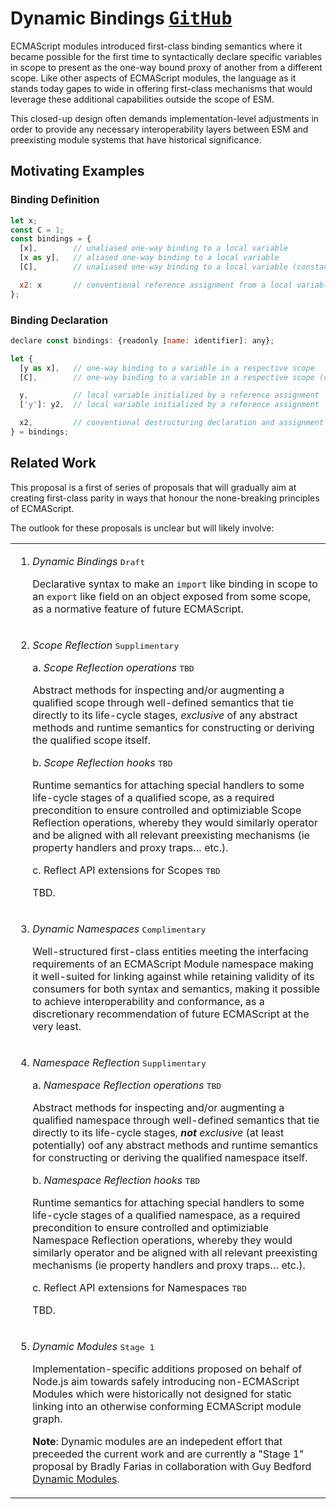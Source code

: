 ﻿# Dynamic Bindings <span float-right>[<kbd>GitHub</kbd>](https://github.com/SMotaal/experimental/blob/master/modules/documents/Dynamic%20Bindings.md)</span>

ECMAScript modules introduced first-class binding semantics where it became possible for the first time to syntactically declare specific variables in scope to present as the one-way bound proxy of another from a different scope. Like other aspects of ECMAScript modules, the language as it stands today gapes to wide in offering first-class mechanisms that would leverage these additional capabilities outside the scope of ESM.

This closed-up design often demands implementation-level adjustments in order to provide any necessary interoperability layers between ESM and preexisting module systems that have historical significance.

## Motivating Examples

### Binding Definition

```js
let x;
const C = 1;
const bindings = {
  [x],        // unaliased one-way binding to a local variable
  [x as y],   // aliased one-way binding to a local variable
  [C],        // unaliased one-way binding to a local variable (constant)

  x2: x       // conventional reference assignment from a local variable
};
```

### Binding Declaration

```js
declare const bindings: {readonly [name: identifier]: any};

let {
  [y as x],   // one-way binding to a variable in a respective scope
  [C],        // one-way binding to a variable in a respective scope (constant)

  y,          // local variable initialized by a reference assignment
  ['y']: y2,  // local variable initialized by a reference assignment

  x2,         // conventional destructuring declaration and assignment
} = bindings;
```

## Related Work

This proposal is a first of series of proposals that will gradually aim at creating first-class parity in ways that honour the none-breaking principles of ECMAScript.

The outlook for these proposals is unclear but will likely involve:

<table><tr><td>

1. _Dynamic Bindings_ <kbd>Draft</kbd>

   Declarative syntax to make an `import` like binding in scope to an `export` like field on an object exposed from some scope, as a normative feature of future ECMAScript.

</td></tr><tr><td>

2. _Scope Reflection_ <kbd>Supplimentary</kbd>

   a. _Scope Reflection operations_ <kbd>TBD</kbd>

   Abstract methods for inspecting and/or augmenting a qualified scope through well-defined semantics that tie directly to its life-cycle stages, _exclusive_ of any abstract methods and runtime semantics for constructing or deriving the qualified scope itself.

   b. _Scope Reflection hooks_ <kbd>TBD</kbd>

   Runtime semantics for attaching special handlers to some life-cycle stages of a qualified scope, as a required precondition to ensure controlled and optimiziable Scope Reflection operations, whereby they would similarly operator and be aligned with all relevant preexisting mechanisms (ie property handlers and proxy traps… etc.).

   c. Reflect API extensions for Scopes <kbd>TBD</kbd>

   TBD.

</td></tr><tr><td>

3. _Dynamic Namespaces_ <kbd>Complimentary</kbd>

   Well-structured first-class entities meeting the interfacing requirements of an ECMAScript Module namespace making it well-suited for linking against while retaining validity of its consumers for both syntax and semantics, making it possible to achieve interoperability and conformance, as a discretionary recommendation of future ECMAScript at the very least.

</td></tr><tr><td>

4. _Namespace Reflection_ <kbd>Supplimentary</kbd>

   a. _Namespace Reflection operations_ <kbd>TBD</kbd>

   Abstract methods for inspecting and/or augmenting a qualified namespace through well-defined semantics that tie directly to its life-cycle stages, _**not** exclusive_ (at least potentially) oof any abstract methods and runtime semantics for constructing or deriving the qualified namespace itself.

   b. _Namespace Reflection hooks_ <kbd>TBD</kbd>

   Runtime semantics for attaching special handlers to some life-cycle stages of a qualified namespace, as a required precondition to ensure controlled and optimiziable Namespace Reflection operations, whereby they would similarly operator and be aligned with all relevant preexisting mechanisms (ie property handlers and proxy traps… etc.).

   c. Reflect API extensions for Namespaces <kbd>TBD</kbd>

   TBD.

</td></tr><tr><td>

5. _Dynamic Modules_ <kbd>Stage 1</kbd>

   Implementation-specific additions proposed on behalf of Node.js aim towards safely introducing non-ECMAScript Modules which were historically not designed for static linking into an otherwise conforming ECMAScript module graph.

   **Note**: Dynamic modules are an indepedent effort that preceeded the current work and are currently a "Stage 1" proposal by Bradly Farias in collaboration with Guy Bedford [Dynamic Modules](https://github.com/nodejs/dynamic-modules).

</td></tr></table>
